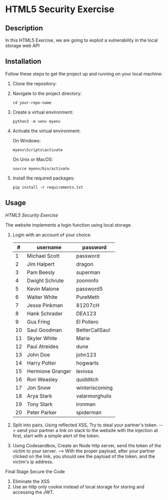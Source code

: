 # HTML5 Security Exercise 


## Description

In this HTML5 Exercise, we are going to exploit a vulnerability in the local storage web API 

## Installation

Follow these steps to get the project up and running on your local machine:

1. Clone the repository:
   
2. Navigate to the project directory:
    ```
    cd your-repo-name
    ```
3. Create a virtual environment:
    ```
    python3 -m venv myenv
    ```
4. Activate the virtual environment:

    On Windows:
    ```
    myenv\Scripts\activate
    ```
    On Unix or MacOS:
    ```
    source myenv/bin/activate
    ```
5. Install the required packages:
    ```
    pip install -r requirements.txt
    ```
## Usage

*HTML5 Security Exercise*

The website implements a login function using local storage. 

1. Login with an account of your choice. 

    |   #   |     username     |    password    |
    |-------|-----------------|----------------|
    |   1   |  Michael Scott  |    password    |
    |   2   |   Jim Halpert   |     dragon     |
    |   3   |    Pam Beesly   |    superman    |
    |   4   |  Dwight Schrute |    zoominfo    |
    |   5   |   Kevin Malone  |   password5    |
    |   6   |  Walter White   |    PureMeth    |
    |   7   |  Jesse Pinkman  |    81207cH     |
    |   8   |  Hank Schrader  |     DEA123     |
    |   9   |    Gus Fring    |   El Pollero   |
    |   10  |  Saul Goodman   | BetterCallSaul |
    |   11  |  Skyler White   |     Marie      |
    |   12  |  Paul Atreides  |      dune      |
    |   13  |    John Doe     |    john123     |
    |   14  |  Harry Potter   |    hogwarts    |
    |   15  | Hermione Granger|    leviosa     |
    |   16  |   Ron Weasley   |   quidditch    |
    |   17  |    Jon Snow     | winteriscoming |
    |   18  |   Arya Stark    | valarmorghulis |
    |   19  |   Tony Stark    |    ironman     |
    |   20  |  Peter Parker   |   spiderman    |

2. Split into pairs. 
Using reflected XSS, Try to steal your partner's token.
--> send your partner a link on slack to the website with the injection at first, start with a simple alert of the token. 

3. Using Codesandbox, Create an Node http server, send the token of the victim to your server. 
--> With the proper payload, after your partner clicked on the link, you should see the payload of the token, 
and the victim's ip address.


Final Stage Secure the Code
1. Eliminate the XSS 
2. Use an http only cookie instead of local storage for storing and accessing the JWT.


